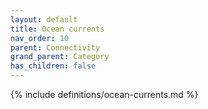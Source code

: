 ```yaml
---
layout: default
title: Ocean currents
nav_order: 10
parent: Connectivity
grand_parent: Category
has_children: false
---
```

{% include definitions/ocean-currents.md %}

